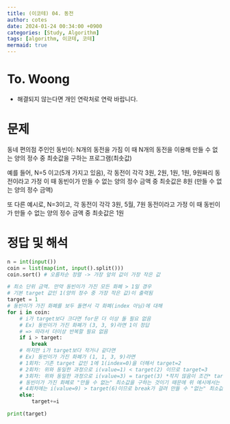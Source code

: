 ```yaml
---
title: (이코테) 04. 동전
author: cotes
date: 2024-01-24 00:34:00 +0900
categories: [Study, Algorithm]
tags: [algorithm, 이코테, 코테]
mermaid: true
---
```


# To. Woong
* 해결되지 않는다면 개인 연락처로 연락 바랍니다.

# 문제
동네 편의점 주인인 동빈이: N개의 동전을 가짐
이 때 N개의 동전을 이용해 만들 수 없는 양의 정수 중 최솟값을 구하는 프로그램(최솟값)

예를 들어, N=5 이고(5개 가지고 있음), 각 동전이 각각 3원, 2원, 1원, 1원, 9원짜리 동전이라고 가정
이 때 동빈이가 만들 수 없는 양의 정수 금액 중 최솟값은 8원
(만들 수 없는 양의 정수 금액) 

또 다른 예시로, N=3이고, 각 동전이 각각 3원, 5월, 7원 동전이라고 가정
이 때 동빈이가 만들 수 없는 양의 정수 금액 중 최솟값은 1원

# 정답 및 해석
```python
n = int(input())
coin = list(map(int, input().split()))
coin.sort() # 오름차순 정렬 -> 가장 앞의 값이 가장 작은 값

# 최소 단위 금액. 만약 동빈이가 가진 모든 화폐 > 1일 경우
# 기본 target 값인 1(양의 정수 중 가장 작은 값)이 출력됨
target = 1 
# 동빈이가 가진 화폐를 보두 돌면서 각 화폐(index 아님)에 대해
for i in coin:
    # i가 target보다 크다면 for문 더 이상 돌 필요 없음
    # Ex) 동빈이가 가진 화폐가 (3, 3, 9)라면 1이 정답
    # => 따라서 더이상 반복할 필요 없음
    if i > target:
        break
    # 하지만 i가 target보다 작거나 같다면
    # Ex) 동빈이가 가진 화폐가 (1, 1, 3, 9)라면
    # 1회차: 기존 target 값인 1에 1(index=0)을 더해서 target=2
    # 2회차: 위와 동일한 과정으로 i(value=1) < target(2) 이므로 target=3
    # 3회차: 위와 동일한 과정으로 i(value=3) = target(3) *작지 않음이 조건* target=6
    # 동빈이가 가진 화폐로 "만들 수 없는" 최소값을 구하는 것이기 때문에 위 예시에서는 1+1+3보다 적어도 1이상 커야한다.(3+1로 4를 만들 수 있어 5까지는 모든 숫자가 가능)
    # 4회차에는 i(value=9) > target(6)이므로 break가 걸려 만들 수 "없는" 최소값은 6이 됨
    else:
        target+=i

print(target)

```